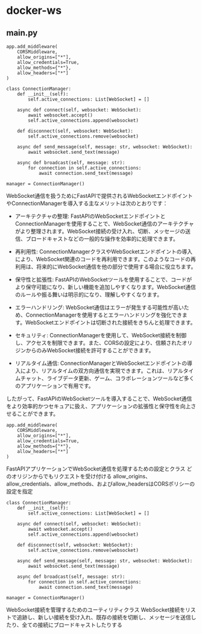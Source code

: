 # docker-ws

## main.py
```
app.add_middleware(
    CORSMiddleware,
    allow_origins=["*"],
    allow_credentials=True,
    allow_methods={"*"},
    allow_headers=["*"]
)

class ConnectionManager:
    def __init__(self):
        self.active_connections: List[WebSocket] = []

    async def connect(self, websocket: WebSocket):
        await websocket.accept()
        self.active_connections.append(websocket)

    def disconnect(self, websocket: WebSocket):
        self.active_connections.remove(websocket)

    async def send_message(self, message: str, websocket: WebSocket):
        await websocket.send_text(message)

    async def broadcast(self, message: str):
        for connection in self.active_connections:
            await connection.send_text(message)

manager = ConnectionManager()
```
WebSocket通信を扱うためにFastAPIで提供されるWebSocketエンドポイントやConnectionManagerを導入する主なメリットは次のとおりです：

 - アーキテクチャの整理: FastAPIのWebSocketエンドポイントとConnectionManagerを使用することで、WebSocket通信のアーキテクチャがより整理されます。WebSocket接続の受け入れ、切断、メッセージの送信、ブロードキャストなどの一般的な操作を効率的に処理できます。

 - 再利用性: ConnectionManagerクラスやWebSocketエンドポイントの導入により、WebSocket関連のコードを再利用できます。このようなコードの再利用は、将来的にWebSocket通信を他の部分で使用する場合に役立ちます。

 - 保守性と拡張性: FastAPIのWebSocketツールを使用することで、コードがより保守可能になり、新しい機能を追加しやすくなります。WebSocket通信のルールや振る舞いは明示的になり、理解しやすくなります。

 - エラーハンドリング: WebSocket通信はエラーが発生する可能性が高いため、ConnectionManagerを使用するとエラーハンドリングを強化できます。WebSocketエンドポイントは切断された接続をきちんと処理できます。

 - セキュリティ: ConnectionManagerを使用して、WebSocket接続を制御し、アクセスを制限できます。また、CORSの設定により、信頼されたオリジンからのみWebSocket接続を許可することができます。

 - リアルタイム通信: ConnectionManagerとWebSocketエンドポイントの導入により、リアルタイムの双方向通信を実現できます。これは、リアルタイムチャット、ライブデータ更新、ゲーム、コラボレーションツールなど多くのアプリケーションで有用です。

したがって、FastAPIのWebSocketツールを導入することで、WebSocket通信をより効率的かつセキュアに扱え、アプリケーションの拡張性と保守性を向上させることができます。



```
app.add_middleware(
    CORSMiddleware,
    allow_origins=["*"],
    allow_credentials=True,
    allow_methods={"*"},
    allow_headers=["*"]
)
```
FastAPIアプリケーションでWebSocket通信を処理するための設定とクラス
どのオリジンからでもリクエストを受け付ける
allow_origins、allow_credentials、allow_methods、およびallow_headersはCORSポリシーの設定を指定


```
class ConnectionManager:
    def __init__(self):
        self.active_connections: List[WebSocket] = []

    async def connect(self, websocket: WebSocket):
        await websocket.accept()
        self.active_connections.append(websocket)

    def disconnect(self, websocket: WebSocket):
        self.active_connections.remove(websocket)

    async def send_message(self, message: str, websocket: WebSocket):
        await websocket.send_text(message)

    async def broadcast(self, message: str):
        for connection in self.active_connections:
            await connection.send_text(message)

manager = ConnectionManager()
```
WebSocket接続を管理するためのユーティリティクラス
WebSocket接続をリストで追跡し、新しい接続を受け入れ、既存の接続を切断し、メッセージを送信したり、全ての接続にブロードキャストしたりする